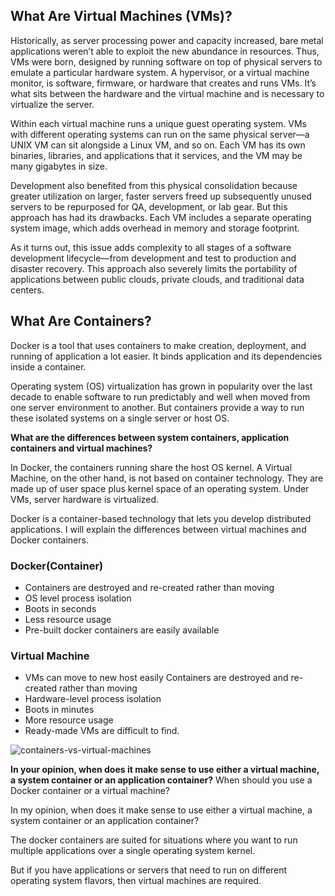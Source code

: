 ## What Are Virtual Machines (VMs)?

 Historically, as server processing power and capacity increased, bare metal applications weren’t able to exploit the new abundance in resources. Thus, VMs were born, designed by running software on top of physical servers to emulate a particular hardware system. A hypervisor, or a virtual machine monitor, is software, firmware, or hardware that creates and runs VMs. It’s what sits between the hardware and the virtual machine and is necessary to virtualize the server.

Within each virtual machine runs a unique guest operating system. VMs with different operating systems can run on the same physical server—a UNIX VM can sit alongside a Linux VM, and so on. Each VM has its own binaries, libraries, and applications that it services, and the VM may be many gigabytes in size.

Development also benefited from this physical consolidation because greater utilization on larger, faster servers freed up subsequently unused servers to be repurposed for QA, development, or lab gear.   But this approach has had its drawbacks. Each VM includes a separate operating system image, which adds overhead in memory and storage footprint.

 As it turns out, this issue adds complexity to all stages of a software development lifecycle—from development and test to production and disaster recovery. This approach also severely limits the portability of applications between public clouds, private clouds, and traditional data centers.
 
  ## What Are Containers? 
 
 Docker is a tool that uses containers to make creation, deployment, and running of application a lot easier. It binds application and its dependencies inside a container.
 
 Operating system (OS) virtualization has grown in popularity over the last decade to enable software to run predictably and well when moved from one server environment to another. But containers provide a way to run these isolated systems on a single server or host OS.


**What are the differences between system containers, application containers and virtual machines?**

In Docker, the containers running share the host OS kernel. A Virtual Machine, on the other hand, is not based on container technology. They are made up of user space plus kernel space of an operating system. Under VMs, server hardware is virtualized.

Docker is a container-based technology that lets you develop distributed applications. I will explain the differences between virtual machines and Docker containers.

### Docker(Container)
* Containers are destroyed and re-created rather than moving
* OS level process isolation
* Boots in seconds
* Less resource usage	
* Pre-built docker containers are easily available

### Virtual Machine

* VMs can move to new host easily	Containers are destroyed and re-created rather than moving
* Hardware-level process isolation	
* Boots in minutes	
* More resource usage	
* Ready-made VMs are difficult to find.

![containers-vs-virtual-machines](https://user-images.githubusercontent.com/103209557/167423739-f5b140ad-990a-47e1-a802-6a65692a9246.jpg)

**In your opinion, when does it make sense to use either a virtual machine, a system container or an application container?**
When should you use a Docker container or a virtual machine?

In my opinion, when does it make sense to use either a virtual machine, a system container or an application container?

The docker containers are suited for situations where you want to run multiple applications over a single operating system kernel.

But if you have applications or servers that need to run on different operating system flavors, then virtual machines are required.


